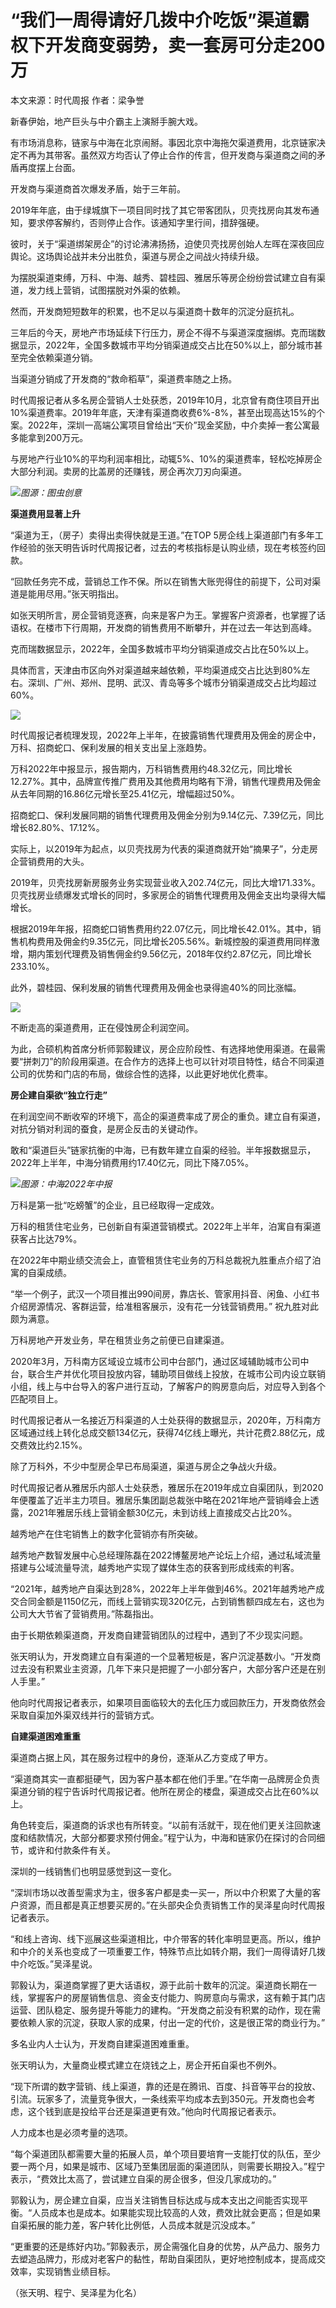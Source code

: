 # “我们一周得请好几拨中介吃饭”渠道霸权下开发商变弱势，卖一套房可分走200万

本文来源：时代周报 作者：梁争誉

新春伊始，地产巨头与中介霸主上演掰手腕大戏。

有市场消息称，链家与中海在北京闹掰。事因北京中海拖欠渠道费用，北京链家决定不再为其带客。虽然双方均否认了停止合作的传言，但开发商与渠道商之间的矛盾再度摆上台面。

开发商与渠道商首次爆发矛盾，始于三年前。

2019年年底，由于绿城旗下一项目同时找了其它带客团队，贝壳找房向其发布通知，要求停客解约，否则停止合作。该通知字里行间，措辞强硬。

彼时，关于“渠道绑架房企”的讨论沸沸扬扬，迫使贝壳找房创始人左晖在深夜回应舆论。这场舆论战并未分出胜负，渠道与房企之间战火持续升级。

为摆脱渠道束缚，万科、中海、越秀、碧桂园、雅居乐等房企纷纷尝试建立自有渠道，发力线上营销，试图摆脱对外渠的依赖。

然而，开发商短短数年的积累，也不足以与渠道商十数年的沉淀分庭抗礼。

三年后的今天，房地产市场延续下行压力，房企不得不与渠道深度捆绑。克而瑞数据显示，2022年，全国多数城市平均分销渠道成交占比在50%以上，部分城市甚至完全依赖渠道分销。

当渠道分销成了开发商的“救命稻草”，渠道费率随之上扬。

时代周报记者从多名房企营销人士处获悉，2019年10月，北京曾有商住项目开出10%渠道费率。2019年年底，天津有渠道商收费6%-8%，甚至出现高达15%的个案。2022年，深圳一高端公寓项目曾给出“天价”现金奖励，中介卖掉一套公寓最多能拿到200万元。

与房地产行业10%的平均利润率相比，动辄5%、10%的渠道费率，轻松吃掉房企大部分利润。卖房的比盖房的还赚钱，房企再次刀刃向渠道。

![](https://inews.gtimg.com/newsapp_bt/0/15645452962/1000)_图源：图虫创意_

**渠道费用显著上升**

“渠道为王，（房子）卖得出卖得快就是王道。”在TOP 5房企线上渠道部门有多年工作经验的张天明告诉时代周报记者，过去的考核指标是认购业绩，现在考核签约回款。

“回款任务完不成，营销总工作不保。所以在销售大账兜得住的前提下，公司对渠道是能用尽用。”张天明指出。

如张天明所言，房企营销竞逐赛，向来是客户为王。掌握客户资源者，也掌握了话语权。在楼市下行周期，开发商的销售费用不断攀升，并在过去一年达到高峰。

克而瑞数据显示，2022年，全国多数城市平均分销渠道成交占比在50%以上。

具体而言，天津由市区向外对渠道越来越依赖，平均渠道成交占比达到80%左右。深圳、广州、郑州、昆明、武汉、青岛等多个城市分销渠道成交占比均超过60%。

![](https://inews.gtimg.com/newsapp_bt/0/15645452964/1000)

时代周报记者梳理发现，2022年上半年，在披露销售代理费用及佣金的房企中，万科、招商蛇口、保利发展的相关支出呈上涨趋势。

万科2022年中报显示，报告期内，万科销售费用约48.32亿元，同比增长12.27%。其中，品牌宣传推广费用及其他费用均略有下滑，销售代理费用及佣金从去年同期的16.86亿元增长至25.41亿元，增幅超过50%。

招商蛇口、保利发展同期的销售代理费用及佣金分别为9.14亿元、7.39亿元，同比增长82.80%、17.12%。

实际上，以2019年为起点，以贝壳找房为代表的渠道商就开始“摘果子”，分走房企营销费用的大头。

2019年，贝壳找房新房服务业务实现营业收入202.74亿元，同比大增171.33%。贝壳找房业绩爆发式增长的同时，多家房企的销售代理费用及佣金支出均录得大幅增长。

根据2019年年报，招商蛇口销售费用约22.07亿元，同比增长42.01%。其中，销售机构费用及佣金约9.35亿元，同比增长205.56%。新城控股的渠道费用同样激增，期内策划代理费及销售佣金约9.56亿元，2018年仅约2.87亿元，同比增长233.10%。

此外，碧桂园、保利发展的销售代理费用及佣金也录得逾40%的同比涨幅。

![](https://inews.gtimg.com/newsapp_bt/0/15645452968/1000)

不断走高的渠道费用，正在侵蚀房企利润空间。

为此，合硕机构首席分析师郭毅建议，房企应阶段性、有选择地使用渠道。在最需要“拼刺刀”的阶段用渠道。在合作方的选择上也可以针对项目特性，结合不同渠道公司的优势和门店的布局，做综合性的选择，以此更好地优化费率。

**房企建自渠欲“独立行走”**

在利润空间不断收窄的环境下，高企的渠道费率成了房企的重负。建立自有渠道，对抗分销对利润的蚕食，是房企反击的关键动作。

敢和“渠道巨头”链家抗衡的中海，已有数年建立自渠的经验。半年报数据显示，2022年上半年，中海分销费用约17.40亿元，同比下降7.05%。

![](https://inews.gtimg.com/newsapp_bt/0/15645452975/1000)_图源：中海2022年中报_

万科是第一批“吃螃蟹”的企业，且已经取得一定成效。

万科的租赁住宅业务，已创新自有渠道营销模式。2022年上半年，泊寓自有渠道获客占比达79%。

在2022年中期业绩交流会上，直管租赁住宅业务的万科总裁祝九胜重点介绍了泊寓的自渠成绩。

“举一个例子，武汉一个项目推出990间房，靠店长、管家用抖音、闲鱼、小红书介绍房源情况、客群运营，给准租客展示，没有花一分钱营销费用。”
祝九胜对此颇为满意。

万科房地产开发业务，早在租赁业务之前便已自建渠道。

2020年3月，万科南方区域设立城市公司中台部门，通过区域辅助城市公司中台，联合生产并优化项目投放内容，辅助项目做线上投放，在城市公司内设立联销小组，线上与中台导入的客户进行互动，了解客户的购房意向后，对应导入到各个匹配项目上。

时代周报记者从一名接近万科渠道的人士处获得的数据显示，2020年，万科南方区域通过线上转化总成交额134亿元，获得74亿线上曝光，共计花费2.88亿元，成交费效比约2.15%。

除了万科外，不少中型房企早已布局渠道，渠道与房企之争战火升级。

时代周报记者从雅居乐内部人士处获悉，雅居乐在2019年成立自渠团队，到2020年便覆盖了近半主力项目。雅居乐集团副总裁张中略在2021年地产营销峰会上透露，2021年雅居乐线上营销金额30亿元，未到访线上直接成交占比20%。

越秀地产在住宅销售上的数字化营销亦有所突破。

越秀地产数智发展中心总经理陈磊在2022博鳌房地产论坛上介绍，通过私域流量搭建与公域流量导流，越秀地产实现了媒体生态的获客到形成线索的判客。

“2021年，越秀地产自渠达到28%，2022年上半年做到46%。2021年越秀地产成交合同金额是1150亿元，而线上营销实现320亿元，占到销售额四成左右，这也为公司大大节省了营销费用。”陈磊指出。

由于长期依赖渠道商，开发商自建营销团队的过程中，遇到了不少现实问题。

张天明认为，开发商建立自有渠道的一个显著短板是，客户沉淀基数小。“开发商过去没有积累业主资源，几年下来只是把握了一小部分客户，大部分客户还是在别人手里。”

他向时代周报记者表示，如果项目面临较大的去化压力或回款压力，开发商依然会采取自渠加外渠双线并行的营销方式。

**自建渠道困难重重**

渠道商占据上风，其在服务过程中的身份，逐渐从乙方变成了甲方。

“渠道商其实一直都挺硬气，因为客户基本都在他们手里。”在华南一品牌房企负责渠道分销的程宁告诉时代周报记者。他所在房企的楼盘，渠道成交占比在60%以上。

角色转变后，渠道商的诉求也有所转变。“以前有活就干，现在他们更关注回款速度和结款情况，大部分都要求预付佣金。”程宁认为，中海和链家仍在探讨的合同细节，或许和付款条件有关。

深圳的一线销售们也明显感觉到这一变化。

“深圳市场以改善型需求为主，很多客户都是卖一买一，所以中介积累了大量的客户资源，而且都是真正想要买房的。”在头部央企负责销售工作的吴泽星向时代周报记者表示。

“和线上咨询、线下巡展这些渠道相比，中介带客的转化率明显更高。所以，维护和中介的关系也变成了一项重要工作，特殊节点比如转介期，我们一周得请好几拨中介吃饭。”吴泽星说。

郭毅认为，渠道商掌握了更大话语权，源于此前十数年的沉淀。渠道商长期在一线，掌握客户的房屋销售信息、资金支付能力、购房意向与需求，这有赖于其门店运营、团队稳定、服务提升等能力的建构。“开发商之前没有积累的动作，现在需要依赖人家的沉淀，获取人家的成果，付出一定的代价，这是很正常的商业行为。”

多名业内人士认为，开发商自建渠道困难重重。

张天明认为，大量商业模式建立在烧钱之上，房企开拓自渠也不例外。

“现下所谓的数字营销、线上渠道，靠的还是在腾讯、百度、抖音等平台的投放、引流。玩家多了，流量竞争很大，一条线索平均成本去到350元。开发商也会考虑，这个钱到底是投给平台还是渠道更有效。”他向时代周报记者表示。

人力成本也是必须考量的选项。

“每个渠道团队都需要大量的拓展人员，单个项目要培育一支能打仗的队伍，至少要一两个月，如果是城市、区域乃至集团层面的渠道团队，则需要长期投入。”程宁表示，“费效比太高了，尝试建立自渠的房企很多，但没几家成功的。”

郭毅认为，房企建立自渠，应当关注销售目标达成与成本支出之间能否实现平衡。“人员成本也是成本。如果能实现比较高的人效，费效比就会更高；但是如果自渠拓展的能力差，客户转化比例低，人员成本就是沉没成本。”

“更重要的还是练好内功。”郭毅表示，房企需强化自身的优势，从产品力、服务力去塑造品牌力，形成对老客户的黏性，帮助自渠团队，更好地控制成本，提高成交效率，实现销售业绩目标。

（张天明、程宁、吴泽星为化名）

